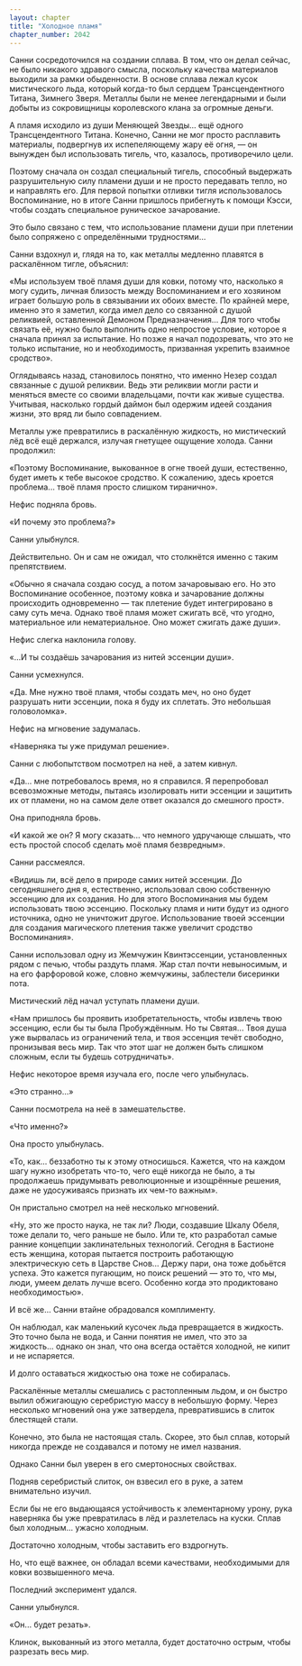 ```yaml
---
layout: chapter
title: "Холодное пламя"
chapter_number: 2042
---
```




Санни сосредоточился на создании сплава. В том, что он делал сейчас, не было никакого здравого смысла, поскольку качества материалов выходили за рамки обыденности. В основе сплава лежал кусок мистического льда, который когда-то был сердцем Трансцендентного Титана, Зимнего Зверя. Металлы были не менее легендарными и были добыты из сокровищницы королевского клана за огромные деньги.

А пламя исходило из души Меняющей Звезды... ещё одного Трансцендентного Титана. Конечно, Санни не мог просто расплавить материалы, подвергнув их испепеляющему жару её огня, — он вынужден был использовать тигель, что, казалось, противоречило цели.

Поэтому сначала он создал специальный тигель, способный выдержать разрушительную силу пламени души и не просто передавать тепло, но и направлять его. Для первой попытки отливки тигля использовалось Воспоминание, но в итоге Санни пришлось прибегнуть к помощи Кэсси, чтобы создать специальное руническое зачарование.

Это было связано с тем, что использование пламени души при плетении было сопряжено с определёнными трудностями...

Санни вздохнул и, глядя на то, как металлы медленно плавятся в раскалённом тигле, объяснил:

«Мы используем твоё пламя души для ковки, потому что, насколько я могу судить, личная близость между Воспоминанием и его хозяином играет большую роль в связывании их обоих вместе. По крайней мере, именно это я заметил, когда имел дело со связанной с душой реликвией, оставленной Демоном Предназначения... Для того чтобы связать её, нужно было выполнить одно непростое условие, которое я сначала принял за испытание. Но позже я начал подозревать, что это не только испытание, но и необходимость, призванная укрепить взаимное сродство».

Оглядываясь назад, становилось понятно, что именно Незер создал связанные с душой реликвии. Ведь эти реликвии могли расти и меняться вместе со своими владельцами, почти как живые существа. Учитывая, насколько гордый даймон был одержим идеей создания жизни, это вряд ли было совпадением.

Металлы уже превратились в раскалённую жидкость, но мистический лёд всё ещё держался, излучая гнетущее ощущение холода. Санни продолжил:

«Поэтому Воспоминание, выкованное в огне твоей души, естественно, будет иметь к тебе высокое сродство. К сожалению, здесь кроется проблема... твоё пламя просто слишком тиранично».

Нефис подняла бровь.

«И почему это проблема?»

Санни улыбнулся.

Действительно. Он и сам не ожидал, что столкнётся именно с таким препятствием.

«Обычно я сначала создаю сосуд, а потом зачаровываю его. Но это Воспоминание особенное, поэтому ковка и зачарование должны происходить одновременно — так плетение будет интегрировано в саму суть меча. Однако твоё пламя может сжигать всё, что угодно, материальное или нематериальное. Оно может сжигать даже души».

Нефис слегка наклонила голову.

«...И ты создаёшь зачарования из нитей эссенции души».

Санни усмехнулся.

«Да. Мне нужно твоё пламя, чтобы создать меч, но оно будет разрушать нити эссенции, пока я буду их сплетать. Это небольшая головоломка».

Нефис на мгновение задумалась.

«Наверняка ты уже придумал решение».

Санни с любопытством посмотрел на неё, а затем кивнул.

«Да... мне потребовалось время, но я справился. Я перепробовал всевозможные методы, пытаясь изолировать нити эссенции и защитить их от пламени, но на самом деле ответ оказался до смешного прост».

Она приподняла бровь.

«И какой же он? Я могу сказать... что немного удручающе слышать, что есть простой способ сделать моё пламя безвредным».

Санни рассмеялся.

«Видишь ли, всё дело в природе самих нитей эссенции. До сегодняшнего дня я, естественно, использовал свою собственную эссенцию для их создания. Но для этого Воспоминания мы будем использовать твою эссенцию. Поскольку пламя и нити будут из одного источника, одно не уничтожит другое. Использование твоей эссенции для создания магического плетения также увеличит сродство Воспоминания».

Санни использовал одну из Жемчужин Квинтэссенции, установленных рядом с печью, чтобы раздуть пламя. Жар стал почти невыносимым, и на его фарфоровой коже, словно жемчужины, заблестели бисеринки пота.

Мистический лёд начал уступать пламени души.

«Нам пришлось бы проявить изобретательность, чтобы извлечь твою эссенцию, если бы ты была Пробуждённым. Но ты Святая... Твоя душа уже вырвалась из ограничений тела, и твоя эссенция течёт свободно, пронизывая весь мир. Так что этот шаг не должен быть слишком сложным, если ты будешь сотрудничать».

Нефис некоторое время изучала его, после чего улыбнулась.

«Это странно...»

Санни посмотрела на неё в замешательстве.

«Что именно?»

Она просто улыбнулась.

«То, как... беззаботно ты к этому относишься. Кажется, что на каждом шагу нужно изобретать что-то, чего ещё никогда не было, а ты продолжаешь придумывать революционные и изощрённые решения, даже не удосуживаясь признать их чем-то важным».

Он пристально смотрел на неё несколько мгновений.

«Ну, это же просто наука, не так ли? Люди, создавшие Шкалу Обеля, тоже делали то, чего раньше не было. Или те, кто разработал самые ранние концепции заклинательных технологий. Сегодня в Бастионе есть женщина, которая пытается построить работающую электрическую сеть в Царстве Снов... Держу пари, она тоже добьётся успеха. Это кажется пугающим, но поиск решений — это то, что мы, люди, умеем делать лучше всего. Особенно когда это продиктовано необходимостью».

И всё же... Санни втайне обрадовался комплименту.

Он наблюдал, как маленький кусочек льда превращается в жидкость. Это точно была не вода, и Санни понятия не имел, что это за жидкость... однако он знал, что она всегда остаётся холодной, не кипит и не испаряется.

И долго оставаться жидкостью она тоже не собиралась.

Раскалённые металлы смешались с растопленным льдом, и он быстро вылил обжигающую серебристую массу в небольшую форму. Через несколько мгновений она уже затвердела, превратившись в слиток блестящей стали.

Конечно, это была не настоящая сталь. Скорее, это был сплав, который никогда прежде не создавался и потому не имел названия.

Однако Санни был уверен в его смертоносных свойствах.

Подняв серебристый слиток, он взвесил его в руке, а затем внимательно изучил.

Если бы не его выдающаяся устойчивость к элементарному урону, рука наверняка бы уже превратилась в лёд и разлетелась на куски. Сплав был холодным... ужасно холодным.

Достаточно холодным, чтобы заставить его вздрогнуть.

Но, что ещё важнее, он обладал всеми качествами, необходимыми для ковки возвышенного меча.

Последний эксперимент удался.

Санни улыбнулся.

«Он... будет резать».

Клинок, выкованный из этого металла, будет достаточно острым, чтобы разрезать весь мир.

